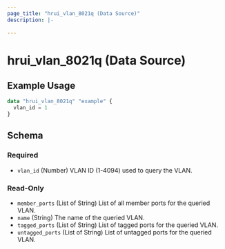 ```yaml
---
page_title: "hrui_vlan_8021q (Data Source)"
description: |-
  
---
```


# hrui_vlan_8021q (Data Source)



## Example Usage

```terraform
data "hrui_vlan_8021q" "example" {
  vlan_id = 1
}
```

<!-- schema generated by tfplugindocs -->
## Schema

### Required

- `vlan_id` (Number) VLAN ID (1-4094) used to query the VLAN.

### Read-Only

- `member_ports` (List of String) List of all member ports for the queried VLAN.
- `name` (String) The name of the queried VLAN.
- `tagged_ports` (List of String) List of tagged ports for the queried VLAN.
- `untagged_ports` (List of String) List of untagged ports for the queried VLAN.


